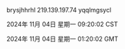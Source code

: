 brysjhhrhl 219.139.197.74 yqqlmgsycl

2024年 11月 04日 星期一 09:20:02 CST

2024年 11月 04日 星期一 01:20:02 GMT

